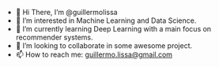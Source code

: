 * 👋 Hi There, I’m @guillermolissa
* 👀 I’m interested in Machine Learning and Data Science.
* 🤖 I’m currently learning Deep Learning with a main focus on recommender systems.
* 🚀 I’m looking to collaborate in some awesome project.
* 📫 How to reach me: guillermo.lissa@gmail.com



<!--
**Guillin/Guillin** is a ✨ _special_ ✨ repository because its `README.md` (this file) appears on your GitHub profile.

Here are some ideas to get you started:

- 🔭 I’m currently working on ...
- 🌱 I’m currently learning ...
- 👯 I’m looking to collaborate on ...
- 🤔 I’m looking for help with ...
- 💬 Ask me about ...
- 📫 How to reach me: ...
- 😄 Pronouns: ...
- ⚡ Fun fact: ...
-->

